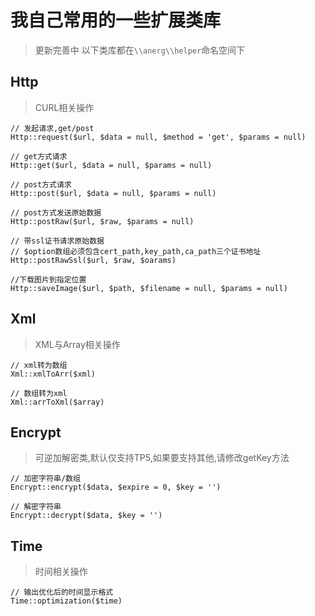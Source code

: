 # 我自己常用的一些扩展类库

> 更新完善中
> 以下类库都在`\\anerg\\helper`命名空间下

## Http
> CURL相关操作

```
// 发起请求,get/post
Http::request($url, $data = null, $method = 'get', $params = null)

// get方式请求
Http::get($url, $data = null, $params = null)

// post方式请求
Http::post($url, $data = null, $params = null)

// post方式发送原始数据
Http::postRaw($url, $raw, $params = null)

// 带ssl证书请求原始数据
// $option数组必须包含cert_path,key_path,ca_path三个证书地址
Http::postRawSsl($url, $raw, $oarams)

//下载图片到指定位置
Http::saveImage($url, $path, $filename = null, $params = null)

```

## Xml
> XML与Array相关操作

```
// xml转为数组
Xml::xmlToArr($xml)

// 数组转为xml
Xml::arrToXml($array)

```

## Encrypt
> 可逆加解密类,默认仅支持TP5,如果要支持其他,请修改getKey方法

```
// 加密字符串/数组
Encrypt::encrypt($data, $expire = 0, $key = '')

// 解密字符串
Encrypt::decrypt($data, $key = '')

```

## Time
> 时间相关操作

```
// 输出优化后的时间显示格式
Time::optimization($time)

```
